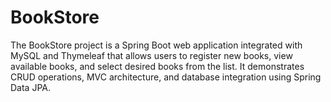 # BookStore
The BookStore project is a Spring Boot web application integrated with MySQL and Thymeleaf that allows users to register new books, view available books, and select desired books from the list. It demonstrates CRUD operations, MVC architecture, and database integration using Spring Data JPA.
